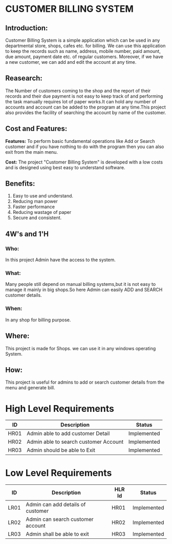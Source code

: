 #  CUSTOMER BILLING SYSTEM

## __Introduction:__

Customer Billing System is a simple application which can be used in any departmental store, shops, cafes etc. for billing. We can use this application to keep the records such as name, address, mobile number, paid amount, due amount, payment date etc. of regular customers. Moreover, if we have a new customer, we can add and edit the account at any time.    

## __Reasearch:__

The Number of customers coming to the shop and the report of their records and their due payment is not easy to keep track of and performing the task manually requires lot of paper works.It can hold any number of accounts and account can be added to the program at any time.This project also provides the facility of searching the account by name of the customer.

## __Cost and Features:__

__Features:__
To perform basic fundamental operations like Add or Search customer and if you have nothing to do with the program then you can also exit from the main menu.

__Cost:__
The project "Customer Billing System" is developed with a low costs and is designed using best easy to understand software.

## __Benefits:__
  
1. Easy to use and understand.
2. Reducing man power
3. Faster performance
4. Reducing wastage of paper
5. Secure and consistent.

## 4W's and 1'H
### Who:
In this project Admin have the access to the system.

### What:
Many people still depend on manual billing systems,but it is not easy to manage it mainly in big shops.So here Admin can easily ADD and SEARCH customer details.

### When:
In any shop for billing purpose.

## Where:
This project is made for Shops. we can use it in any windows operating System.

## How:
This project is useful for admins to add or search customer details from the menu and generate bill.

# High Level Requirements
ID   | Description | Status
-----| ------------|-------
HR01|  Admin able to add customer Detail           | Implemented
HR02|  Admin able to search customer Account         |Implemented
HR03|  Admin should be able to Exit                 |Implemented

# Low Level Requirements
ID   | Description | HLR Id|Status
-----| ------------|-------|------
LR01 |Admin can add details of customer|HR01|Implemented
LR02 |Admin can search customer account|HR02|Implemented
LR03 |Admin shall be able to exit      |HR03|Implemented



